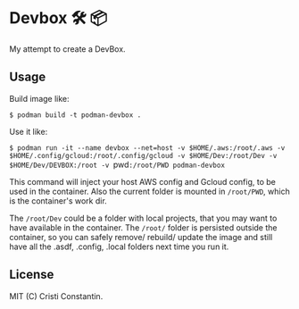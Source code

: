 # Devbox 🛠 📦

My attempt to create a DevBox.


## Usage

Build image like:

`$ podman build -t podman-devbox .`

Use it like:

`$ podman run -it --name devbox --net=host -v $HOME/.aws:/root/.aws -v $HOME/.config/gcloud:/root/.config/gcloud -v $HOME/Dev:/root/Dev -v $HOME/Dev/DEVBOX:/root -v `pwd`:/root/PWD podman-devbox`

This command will inject your host AWS config and Gcloud config, to be used in the container.
Also the current folder is mounted in `/root/PWD`, which is the container's work dir.

The `/root/Dev` could be a folder with local projects, that you may want to have available in the container.
The `/root/` folder is persisted outside the container, so you can safely remove/ rebuild/ update the image and still have all the .asdf, .config, .local folders next time you run it.


## License

MIT (C) Cristi Constantin.
